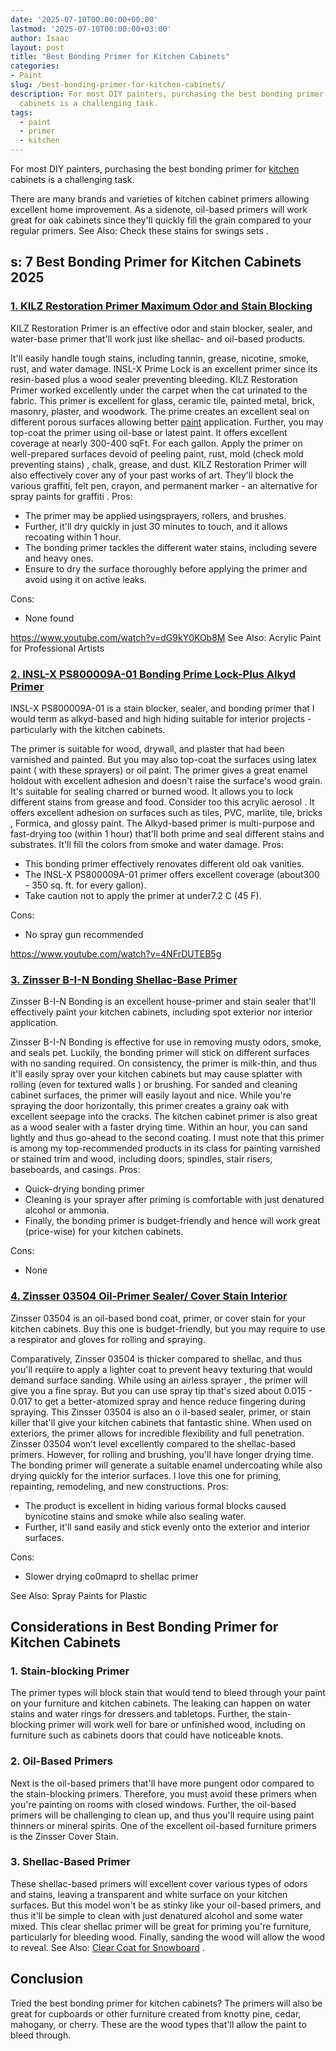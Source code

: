 ```yaml
---
date: '2025-07-10T00:00:00+00:00'
lastmod: '2025-07-10T00:00:00+03:00'
author: Isaac
layout: post
title: "Best Bonding Primer for Kitchen Cabinets"
categories:
- Paint
slug: /best-bonding-primer-for-kitchen-cabinets/
description: For most DIY painters, purchasing the best bonding primer for kitchen
  cabinets is a challenging task.
tags: 
  - paint
  - primer
  - kitchen
---
```

For most DIY painters, purchasing the best bonding primer for [kitchen](/posts/best-primer-for-kitchen-cabinets/) cabinets is a challenging task.

There are many brands and varieties of kitchen cabinet primers allowing excellent home improvement.
As a sidenote, oil-based primers will work great for oak cabinets since they'll quickly fill the grain compared to your regular primers.
See Also: Check these
stains for swings sets
.
## s: 7 Best Bonding Primer for Kitchen Cabinets 2025
### [1. KILZ Restoration Primer Maximum Odor and Stain Blocking](https://www.amazon.com/dp/B007XH9PKO/?tag=p-policy-20)
KILZ Restoration Primer is an effective odor and stain blocker, sealer, and water-base primer that'll work just like shellac- and oil-based products.

It'll easily handle tough stains, including tannin, grease, nicotine, smoke, rust, and water damage. INSL-X Prime Lock is an excellent primer since its resin-based plus a
wood sealer
preventing bleeding.
KILZ Restoration Primer worked excellently under the carpet when the cat urinated to the fabric. This primer is excellent for glass, ceramic tile, painted metal, brick, masonry, plaster, and woodwork.
The prime creates an excellent seal on different porous surfaces allowing better [paint](/posts/best-chalk-paint-for-kitchen-cabinets/) application. Further, you may top-coat the primer using oil-base or latest paint.
It offers excellent coverage at nearly 300-400 sqFt. For each gallon. Apply the primer on well-prepared surfaces devoid of peeling paint, rust,
mold (check mold preventing stains)
, chalk, grease, and dust.
KILZ Restoration Primer will also effectively cover any of your past works of art. They'll block the various graffiti, felt pen, crayon, and permanent marker - an alternative for
spray paints for graffiti
.
Pros:
- The primer may be applied usingsprayers, rollers, and brushes.
- Further, it'll dry quickly in just 30 minutes to touch, and it allows recoating within 1 hour.
- The bonding primer tackles the different water stains, including severe and heavy ones.
- Ensure to dry the surface thoroughly before applying the primer and avoid using it on active leaks.

Cons:
- None found

https://www.youtube.com/watch?v=dG9kY0KOb8M
See Also:
Acrylic Paint for Professional Artists
### [2. INSL-X PS800009A-01 Bonding Prime Lock-Plus Alkyd Primer](https://www.amazon.com/dp/B07KXP4C4M/?tag=p-policy-20)
INSL-X PS800009A-01 is a stain blocker, sealer, and bonding primer that I would term as alkyd-based and high hiding suitable for interior projects - particularly with the kitchen cabinets.

The primer is suitable for wood, drywall, and plaster that had been varnished and painted. But you may also top-coat the surfaces using
latex paint ( with these sprayers)
or oil paint.
The primer gives a great enamel holdout with excellent adhesion and doesn't raise the surface's wood grain. It's suitable for sealing charred or burned wood.
It allows you to lock different stains from grease and food. Consider too this
acrylic aerosol
. It offers excellent adhesion on surfaces such as tiles, PVC, marlite, tile,
bricks
, Formica, and glossy paint.
The
Alkyd-based primer is multi-purpose and fast-drying too (within 1 hour) that'll both prime and seal different stains and substrates. It'll fill the colors from smoke and water damage.
Pros:
- This bonding primer effectively renovates different old oak vanities.
- The INSL-X PS800009A-01 primer offers excellent coverage (about300 - 350 sq. ft. for every gallon).
- Take caution not to apply the primer at under7.2 C (45 F).

Cons:
- No spray gun recommended

https://www.youtube.com/watch?v=4NFrDUTEB5g
### [3. Zinsser B-I-N Bonding Shellac-Base Primer](https://www.amazon.com/dp/B000C02C68/?tag=p-policy-20)
Zinsser B-I-N Bonding is an excellent house-primer and
stain sealer
that'll effectively paint your kitchen cabinets, including
spot exterior nor interior application.

Zinsser B-I-N Bonding is effective for use in removing
musty odors, smoke, and seals pet. Luckily, the bonding primer will stick on
different surfaces with no sanding required.
On consistency, the primer is milk-thin, and thus it'll easily spray over your kitchen cabinets but may cause splatter with
rolling (even for textured walls
) or brushing.
For sanded and cleaning cabinet surfaces, the primer will easily layout and nice. While you're spraying the door horizontally, this primer creates a grainy oak with excellent seepage into the cracks.
The kitchen cabinet primer is also great as a wood sealer with a faster drying time. Within an hour, you can sand lightly and thus go-ahead to the second coating.
I must note that this primer is among my top-recommended products in its class for painting varnished or stained trim and wood, including doors, spindles, stair risers, baseboards, and casings.
Pros:
- Quick-drying bonding primer
- Cleaning is your sprayer after priming is comfortable with just denatured alcohol or ammonia.
- Finally, the bonding primer is budget-friendly and hence will work great (price-wise) for your kitchen cabinets.

Cons:
- None

### [4. Zinsser 03504 Oil-Primer Sealer/ Cover Stain Interior](https://www.amazon.com/dp/B000BZX6B4/?tag=p-policy-20)
Zinsser 03504 is an oil-based bond coat, primer, or cover stain for your kitchen cabinets. Buy this one is budget-friendly, but you may require to use a respirator and gloves for rolling and spraying.

Comparatively, Zinsser 03504 is thicker compared to shellac, and thus you'll require to apply a lighter coat to prevent heavy texturing that would demand surface sanding.
While using an
airless sprayer
, the primer will give you a fine spray. But you can use spray tip that's sized about 0.015 - 0.017 to get a better-atomized spray and hence reduce fingering during spraying.
This Zinsser 03504 is also an o
il-based sealer, primer, or stain killer that'll give your kitchen cabinets that fantastic shine. When used on
exteriors, the primer allows for incredible
flexibility and full penetration.
Zinsser 03504 won't level excellently compared to the shellac-based primers. However, for rolling and brushing, you'll have longer drying time.
The bonding primer will generate a suitable
enamel undercoating while also drying quickly for the interior surfaces. I love this one for
priming, repainting, remodeling, and new constructions.
Pros:
- The product is excellent in hiding various formal blocks caused bynicotine stains and smoke while also sealing water.
- Further, it'll sand easily and stick evenly onto the exterior and interior surfaces.

Cons:
- Slower drying co0maprd to shellac primer

See Also:
Spray Paints for Plastic
## Considerations in Best Bonding Primer for Kitchen Cabinets
### 1. Stain-blocking Primer
The primer types will block stain that would tend to bleed through your paint on your furniture and kitchen cabinets. The leaking can happen on water stains and water rings for dressers and tabletops.
Further, the stain-blocking primer will work well for bare or unfinished wood, including on furniture such as cabinets doors that could have noticeable knots.
### 2. Oil-Based Primers
Next is the oil-based primers that'll have more pungent odor compared to the stain-blocking primers. Therefore, you must avoid these primers when you're painting on rooms with closed windows.
Further, the oil-based primers will be challenging to clean up, and thus you'll require using
paint thinners
or mineral spirits. One of the excellent oil-based furniture primers is the Zinsser Cover Stain.
### 3. Shellac-Based Primer
These shellac-based primers will excellent cover various types of odors and stains, leaving a transparent and white surface on your kitchen surfaces.
But this model won't be as stinky like your oil-based primers, and thus it'll be simple to clean with just denatured alcohol and some water mixed.
This clear shellac primer will be great for priming you're furniture, particularly for bleeding wood. Finally, sanding the wood will allow the wood to reveal.
See Also:
[Clear Coat for Snowboard](https://pestpolicy.com/best-clear-coat-for-snowboard/)
.
## Conclusion
Tried the best bonding primer for kitchen cabinets? The primers will also be great for cupboards or other furniture created from knotty pine, cedar, mahogany, or cherry. These are the wood types that'll allow the paint to bleed through.
